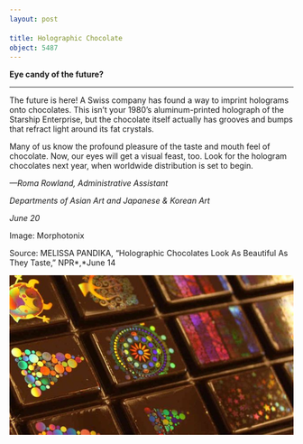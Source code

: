 ```yaml
---
layout: post

title: Holographic Chocolate
object: 5487
---
```

**Eye candy of the future?**

****

The future is here! A Swiss company has found a way to imprint holograms onto chocolates. This isn’t your 1980’s aluminum-printed holograph of the Starship Enterprise, but the chocolate itself actually has grooves and bumps that refract light around its fat crystals. 

Many of us know the profound pleasure of the taste and mouth feel of chocolate. Now, our eyes will get a visual feast, too. Look for the hologram chocolates next year, when worldwide distribution is set to begin.

*—Roma Rowland, Administrative Assistant*

*Departments of Asian Art and Japanese & Korean Art*

*June 20*

Image: Morphotonix

Source: MELISSA PANDIKA, “Holographic Chocolates Look As Beautiful As They Taste,” NPR*,*June 14



![](../images/14-06-24_97.92.6_holographicchocEDIT-1.jpeg)
